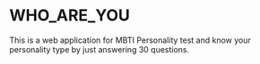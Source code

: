 # WHO_ARE_YOU
This is a web application for MBTI Personality test and know your personality type by just answering 30 questions.
